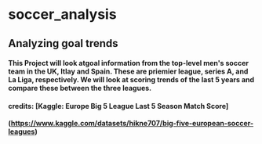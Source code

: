 # soccer_analysis
## Analyzing goal trends
#### This Project will look atgoal information from the top-level men's soccer team in the UK, Itlay and Spain. These are priemier league, series A, and La Liga, respectively. We will look at scoring trends of the last 5 years and compare these between the three leagues.
#### credits: **[Kaggle: Europe Big 5 League Last 5 Season Match Score]**
**(https://www.kaggle.com/datasets/hikne707/big-five-european-soccer-leagues)**
